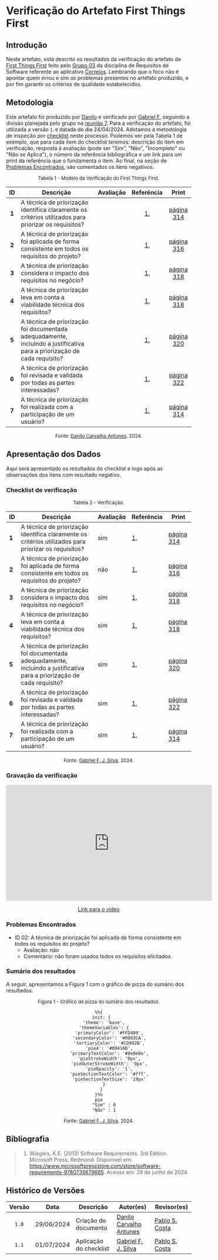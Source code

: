 # Verificação do Artefato First Things First

## Introdução

Neste artefato, está descrito os resultados da verificação do artefato de [First Things First](https://requisitos-de-software.github.io/2024.1-Correios/priorizacao/tecnicas/firstThingsFirst/) feito pelo [Grupo 03](https://requisitos-de-software.github.io/2024.1-Correios/) da disciplina de Requisitos de Software referente ao aplicativo [Correios](https://www.correios.com.br/). Lembrando que o foco não é apontar quem errou e sim os problemas presentes no artefato produzido, e por fim garantir os critérios de qualidade estabelecidos.

## Metodologia

Este artefato foi produzido por [Danilo][DaniloGH] e verificado por [Gabriel F][GabrielFGH], seguindo a divisão planejada pelo grupo na [reunião 7](https://requisitos-de-software.github.io/2024.1-Correios/atas/ata7/). Para a verificação do artefato, foi utilizada a versão `1.0` datada do dia 24/04/2024. Adotamos a metodologia de inspeção por [checklist](#checklist-de-verificacao) neste processo. Podemos ver pela Tabela 1 de exemplo, que para cada item do checklist teremos: descrição do item em verificação, resposta à avaliação (pode ser "Sim", "Não", "Incompleto" ou "Não se Aplica"), o número da referência bibliográfica e um link para um print da referência que o fundamenta o item. Ao final, na seção de [Problemas Encontrados](#problemas-encontrados), são comentados os itens negativos.

<font size="2"><p style="text-align: center">Tabela 1 - Modelo da Verificação do First Things First.</p></font>

<center>

| ID | Descrição | Avaliação | Referência | Print |
|:--:| --------- | :-------: | :--------: | :---: |
| **1** | A técnica de priorização identifica claramente os critérios utilizados para priorizar os requisitos? |  | [1.](#ref1) | [página 314](../../../assets/prints_verificacao/danilo/Pagina314.jpeg) |
| **2** | A técnica de priorização foi aplicada de forma consistente em todos os requisitos do projeto? |  | [1.](#ref1) | [página 316](../../../assets/prints_verificacao/danilo/Pagina316.jpeg) |
| **3** | A técnica de priorização considera o impacto dos requisitos no negócio? |  | [1.](#ref1) | [página 318](../../../assets/prints_verificacao/danilo/Pagina318.jpeg) |
| **4** | A técnica de priorização leva em conta a viabilidade técnica dos requisitos? |  | [1.](#ref1) | [página 318](../../../assets/prints_verificacao/danilo/Pagina318.jpeg) |
| **5** | A técnica de priorização foi documentada adequadamente, incluindo a justificativa para a priorização de cada requisito? |  | [1.](#ref1) | [página 320](#ref1) |
| **6** | A técnica de priorização foi revisada e validada por todas as partes interessadas? |  | [1.](#ref1) | [página 322](../../../assets/prints_verificacao/danilo/Pagina322.jpeg) |
| **7** | A técnica de priorização foi realizada com a participação de um usuário? |  | [1.](#ref1) | [página 314](../../../assets/prints_verificacao/danilo/Pagina314.jpeg) |

</center>

<font size="2"><p style="text-align: center">Fonte: [Danilo Carvalho Antunes][DaniloGH], 2024.</p></font>

## Apresentação dos Dados

Aqui será apresentado os resultados do checklist e logo após as observações dos itens com resultado negativo.

### Checklist de verificação

<font size="2"><p style="text-align: center">Tabela 2 - Verificação.</p></font>

<center>

| ID | Descrição | Avaliação | Referência | Print |
| --- | --- | --- | --- | --- |
| **1** | A técnica de priorização identifica claramente os critérios utilizados para priorizar os requisitos? | sim | [1.](#ref1) | [página 314](../../../assets/prints_verificacao/danilo/Pagina314.jpeg) |
| **2** | A técnica de priorização foi aplicada de forma consistente em todos os requisitos do projeto? | não | [1.](#ref1) | [página 316](../../../assets/prints_verificacao/danilo/Pagina316.jpeg) |
| **3** | A técnica de priorização considera o impacto dos requisitos no negócio? | sim | [1.](#ref1) | [página 318](../../../assets/prints_verificacao/danilo/Pagina318.jpeg) |
| **4** | A técnica de priorização leva em conta a viabilidade técnica dos requisitos? | sim | [1.](#ref1) | [página 318](../../../assets/prints_verificacao/danilo/Pagina318.jpeg) |
| **5** | A técnica de priorização foi documentada adequadamente, incluindo a justificativa para a priorização de cada requisito? | sim | [1.](#ref1) | [página 320](#ref1) |
| **6** | A técnica de priorização foi revisada e validada por todas as partes interessadas? | sim | [1.](#ref1) | [página 322](../../../assets/prints_verificacao/danilo/Pagina322.jpeg) |
| **7** | A técnica de priorização foi realizada com a participação de um usuário? | sim | [1.](#ref1) | [página 314](../../../assets/prints_verificacao/danilo/Pagina314.jpeg) |

</center>

<font size="2"><p style="text-align: center">Fonte: [Gabriel F. J. Silva][GabrielFGH], 2024.</p></font>

### Gravação da verificação

<div style="text-align: center;">
    <iframe width="560" height="315" src="https://www.youtube.com/embed/alA1bT1J3yo" title="(Entrega 5.2) Verificação: First Things First" frameborder="0" allow="accelerometer; autoplay; clipboard-write; encrypted-media; gyroscope; picture-in-picture; web-share" referrerpolicy="strict-origin-when-cross-origin" allowfullscreen></iframe>
</div>

<p style="text-align: center">
    <a href="https://www.youtube.com/watch?v=alA1bT1J3yo"> Link para o vídeo </a>
</p>

### Problemas Encontrados

- ID 02: A técnica de priorização foi aplicada de forma consistente em todos os requisitos do projeto?
    - Avaliação: não
    - Comentário: não foram usados todos os requisitos elicitados.

### Sumário dos resultados

<!-- Conte as quantidade de ocorrencias e coloque no Grafico a quantidade em cada tipo de avaliação (se não ouver incidencia de um tipo como "não se aplica", apague a linha do mesmo)-->
A seguir, apresentamos a Figura 1 com o gráfico de pizza do sumário dos resultados.

<font size="2"><p style="text-align: center">Figura 1 - Gráfico de pizza do sumário dos resultados.</p></font>

<center>

``` mermaid
%%{
  init: {
    'theme': 'base',
    'themeVariables': {
        'primaryColor': '#FFD400',
        'secondaryColor': '#0083CA',
        'tertiaryColor': '#CD992B',
        'pie4': '#00416B',
        'primaryTextColor': '#8e8e8e',
        'pieStrokeWidth': '0px',
        'pieOuterStrokeWidth': '0px',
        'pieOpacity': '1',
        'pieSectionTextColor': '#fff',
        'pieSectionTextSize': '19px'
    }
  }
}%%
pie
    "Sim" : 6
    "Não" : 1
```

</center>

<font size="2"><p style="text-align: center">Fonte: [Gabriel F. J. Silva][GabrielFGH], 2024.</p></font>

## Bibliografia

> 1. <a id="ref1"> </a>Wiegers, K.E. (2013) Software Requirements. 3rd Edition. Microsoft Press, Redmond. Disponível em: https://www.microsoftpressstore.com/store/software-requirements-9780735679665. Acesso em: 29 de junho de 2024.

## Histórico de Versões

| Versão | Data | Descrição | Autor(es) | Revisor(es) |
| :----: | :--: | --------- | ----------- | ------ |
| `1.0`  | 29/06/2024 | Criação do documento | [Danilo Carvalho Antunes][DaniloGH] |  [Pablo S. Costa][PabloGH]  |
| `1.1`  | 01/07/2024 | Aplicação do checklist | [Gabriel F. J. Silva][GabrielFGH] | [Pablo S. Costa][PabloGH]  |

[ClaudioGH]: https://github.com/claudiohsc
[DaniloGH]: https://github.com/Danilo-Carvalho-Antunes
[EliasGH]: https://github.com/EliasOliver21
[GabrielBGH]: https://github.com/Bertolazi
[GabrielFGH]: https://github.com/MMcLovin
[PabloGH]: https://github.com/pabloheika
[RicardoGH]: https://www.github.com/avmricardo


